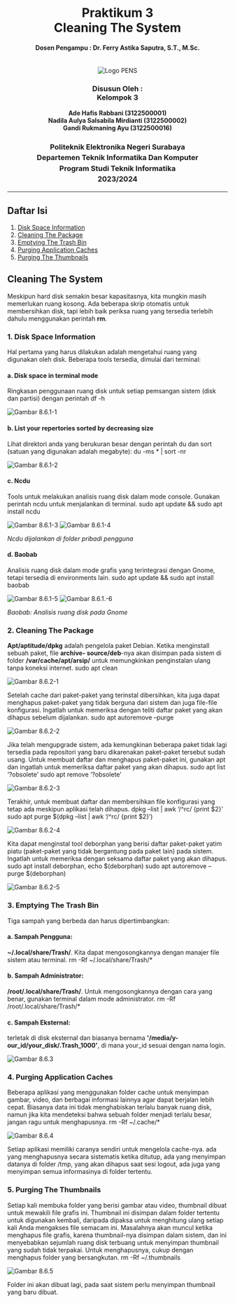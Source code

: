 <div align="center">
  <h1 style="text-align: center;font-weight: bold">Praktikum 3<br>Cleaning The System</h1>
  <h4 style="text-align: center;">Dosen Pengampu : Dr. Ferry Astika Saputra, S.T., M.Sc.</h4>
</div>
<br />
<div align="center">
  <img src="https://upload.wikimedia.org/wikipedia/id/4/44/Logo_PENS.jpg" alt="Logo PENS">
  <h3 style="text-align: center;">Disusun Oleh : <br>Kelompok 3</h3>
  <p style="text-align: center;">
    <strong>Ade Hafis Rabbani (3122500001)</strong><br>
    <strong>Nadila Aulya Salsabila Mirdianti (3122500002)</strong><br>
    <strong>Gandi Rukmaning Ayu (3122500016)</strong>
  </p>
  
  <h3 style="text-align: center;line-height: 1.5">Politeknik Elektronika Negeri Surabaya<br>Departemen Teknik Informatika Dan Komputer<br>Program Studi Teknik Informatika<br>2023/2024</h3>
  <hr>
</div>

## Daftar Isi

1. [Disk Space Information](#1-disk-space-information-)
2. [Cleaning The Package](#2-cleaning-the-package-)
3. [Emptying The Trash Bin](#3-emptying-the-trash-bin-)
4. [Purging Application Caches](#4-purging-application-caches-)
5. [Purging The Thumbnails](#5-purging-the-thumbnails-)


## Cleaning The System
Meskipun hard disk semakin besar kapasitasnya, kita mungkin masih memerlukan ruang kosong. Ada beberapa skrip otomatis untuk membersihkan disk, tapi lebih baik periksa ruang yang tersedia terlebih dahulu menggunakan perintah **rm**.

### 1. Disk Space Information
Hal pertama yang harus dilakukan adalah mengetahui ruang yang digunakan oleh disk. Beberapa tools tersedia, dimulai dari terminal:
#### a. Disk space in terminal mode
Ringkasan penggunaan ruang disk untuk setiap pemsangan sistem (disk dan partisi) dengan perintah
  df -h
  
![Gambar 8.6.1-1](images/8.6.1-1.jpg)

#### b. List your repertories sorted by decreasing size
Lihat direktori anda yang berukuran besar dengan perintah du dan sort (satuan yang digunakan adalah megabyte):
  du -ms * | sort -nr
  
![Gambar 8.6.1-2](images/8.6.1-2.jpg)

#### c. Ncdu
Tools untuk melakukan analisis ruang disk dalam mode console. Gunakan perintah ncdu untuk menjalankan di terminal.
  sudo apt update && sudo apt install ncdu
  
![Gambar 8.6.1-3](images/8.6.1-3.jpg)
![Gambar 8.6.1-4](images/8.6.1-4.jpg)

_Ncdu dijalankan di folder pribadi pengguna_

#### d. Baobab
Analisis ruang disk dalam mode grafis yang terintegrasi dengan Gnome, tetapi tersedia di environments lain.
  sudo apt update && sudo apt install baobab
  
![Gambar 8.6.1-5](images/8.6.1-5.jpg)
![Gambar 8.6.1.-6](images/8.6.1.-6.jpg)

_Baobab: Analisis ruang disk pada Gnome_

### 2. Cleaning The Package
**Apt/aptitude/dpkg** adalah pengelola paket Debian. Ketika menginstall sebuah paket, file **archive- source/deb**-nya akan disimpan pada sistem di folder **/var/cache/apt/arsip/** untuk memungkinkan penginstalan ulang tanpa koneksi internet.
  sudo apt clean
  
![Gambar 8.6.2-1](images/8.6.2-1.jpg)

Setelah cache dari paket-paket yang terinstal dibersihkan, kita juga dapat menghapus paket-paket yang tidak berguna dari sistem dan juga file-file konfigurasi. Ingatlah untuk memeriksa dengan teliti daftar paket yang akan dihapus sebelum dijalankan.
  sudo apt autoremove –purge
  
![Gambar 8.6.2-2](images/8.6.2-2.jpg)

Jika telah mengupgrade sistem, ada kemungkinan beberapa paket tidak lagi tersedia pada repositori yang baru dikarenakan paket-paket tersebut sudah usang. Untuk membuat daftar dan menghapus paket-paket ini, gunakan apt dan ingatlah untuk memeriksa daftar paket yang akan dihapus.
  sudo apt list ‘?obsolete’
  sudo apt remove ‘?obsolete’
  
![Gambar 8.6.2-3](images/8.6.2-3.jpg)

Terakhir, untuk membuat daftar dan membersihkan file konfigurasi yang tetap ada meskipun aplikasi telah dihapus.
  dpkg –list | awk ‘/^rc/ {print $2}’ 
  sudo apt purge $(dpkg –list | awk ‘/^rc/ {print $2}’)
  
![Gambar 8.6.2-4](images/8.6.2-4.jpg)

Kita dapat menginstal tool deborphan yang berisi daftar paket-paket yatim piatu (paket-paket yang tidak bergantung pada paket lain) pada sistem. Ingatlah untuk memeriksa dengan seksama daftar paket yang akan dihapus.
  sudo apt install deborphan, echo $(deborphan)
  sudo apt autoremove –purge $(deborphan)
  
![Gambar 8.6.2-5](images/8.6.2-5.jpg)

### 3. Emptying The Trash Bin
Tiga sampah yang berbeda dan harus dipertimbangkan:
#### a. Sampah Pengguna:
**~/.local/share/Trash/**. Kita dapat mengosongkannya dengan manajer file sistem atau terminal.
  rm -Rf  ~/.local/share/Trash/*

#### b. Sampah Administrator:
**/root/.local/share/Trash/**. Untuk mengosongkannya dengan cara yang benar, gunakan terminal dalam mode administrator.
  rm -Rf /root/.local/share/Trash/*

#### c. Sampah Eksternal:
terletak di disk eksternal dan biasanya bernama **'/media/y- our_id/your_disk/.Trash_1000'**, di mana your_id sesuai dengan nama login.

![Gambar 8.6.3](images/8.6.3.jpg)


### 4. Purging Application Caches
Beberapa aplikasi yang menggunakan folder cache untuk menyimpan gambar, video, dan berbagai informasi lainnya agar dapat berjalan lebih cepat. Biasanya data ini tidak menghabiskan terlalu banyak ruang disk, namun jika kita mendeteksi bahwa sebuah folder menjadi terlalu besar, jangan ragu untuk menghapusnya.
   rm -Rf ~/.cache/*
   
![Gambar 8.6.4](images/8.6.4.jpg)

Setiap aplikasi memiliki caranya sendiri untuk mengelola cache-nya. ada yang menghapusnya secara sistematis ketika ditutup, ada yang menyimpan datanya di folder /tmp, yang akan dihapus saat sesi logout, ada juga yang menyimpan semua informasinya di folder tertentu.

### 5. Purging The Thumbnails
Setiap kali membuka folder yang berisi gambar atau video, thumbnail dibuat untuk mewakili file grafis ini. Thumbnail ini disimpan dalam folder tertentu untuk digunakan kembali, daripada dipaksa untuk menghitung ulang setiap kali Anda mengakses file semacam ini. Masalahnya akan muncul ketika menghapus file grafis, karena thumbnail-nya disimpan dalam sistem, dan ini menyebabkan sejumlah ruang disk terbuang untuk menyimpan thumbnail yang sudah tidak terpakai. Untuk menghapusnya, cukup dengan menghapus folder yang bersangkutan.
   rm -Rf ~/.thumbnails
   
![Gambar 8.6.5](images/8.6.5.jpg)

Folder ini akan dibuat lagi, pada saat sistem perlu menyimpan thumbnail yang baru dibuat.
